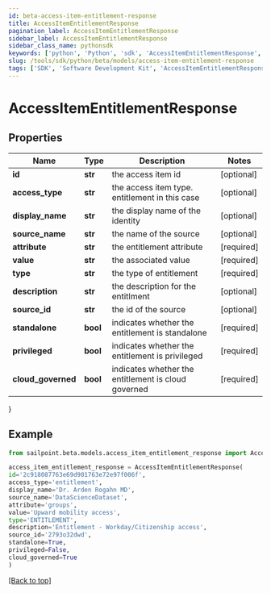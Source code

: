 ```yaml
---
id: beta-access-item-entitlement-response
title: AccessItemEntitlementResponse
pagination_label: AccessItemEntitlementResponse
sidebar_label: AccessItemEntitlementResponse
sidebar_class_name: pythonsdk
keywords: ['python', 'Python', 'sdk', 'AccessItemEntitlementResponse', 'BetaAccessItemEntitlementResponse'] 
slug: /tools/sdk/python/beta/models/access-item-entitlement-response
tags: ['SDK', 'Software Development Kit', 'AccessItemEntitlementResponse', 'BetaAccessItemEntitlementResponse']
---
```


# AccessItemEntitlementResponse


## Properties

Name | Type | Description | Notes
------------ | ------------- | ------------- | -------------
**id** | **str** | the access item id | [optional] 
**access_type** | **str** | the access item type. entitlement in this case | [optional] 
**display_name** | **str** | the display name of the identity | [optional] 
**source_name** | **str** | the name of the source | [optional] 
**attribute** | **str** | the entitlement attribute | [required]
**value** | **str** | the associated value | [required]
**type** | **str** | the type of entitlement | [required]
**description** | **str** | the description for the entitlment | [optional] 
**source_id** | **str** | the id of the source | [optional] 
**standalone** | **bool** | indicates whether the entitlement is standalone | [required]
**privileged** | **bool** | indicates whether the entitlement is privileged | [required]
**cloud_governed** | **bool** | indicates whether the entitlement is cloud governed | [required]
}

## Example

```python
from sailpoint.beta.models.access_item_entitlement_response import AccessItemEntitlementResponse

access_item_entitlement_response = AccessItemEntitlementResponse(
id='2c918087763e69d901763e72e97f006f',
access_type='entitlement',
display_name='Dr. Arden Rogahn MD',
source_name='DataScienceDataset',
attribute='groups',
value='Upward mobility access',
type='ENTITLEMENT',
description='Entitlement - Workday/Citizenship access',
source_id='2793o32dwd',
standalone=True,
privileged=False,
cloud_governed=True
)

```
[[Back to top]](#) 

